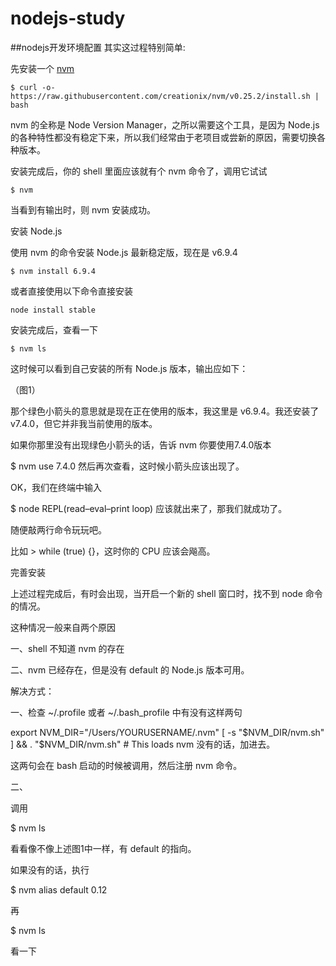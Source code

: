 # nodejs-study

##nodejs开发环境配置
其实这过程特别简单:

先安装一个 [nvm](https://github.com/creationix/nvm)
```
$ curl -o- https://raw.githubusercontent.com/creationix/nvm/v0.25.2/install.sh | bash
```
nvm 的全称是 Node Version Manager，之所以需要这个工具，是因为 Node.js 的各种特性都没有稳定下来，所以我们经常由于老项目或尝新的原因，需要切换各种版本。

安装完成后，你的 shell 里面应该就有个 nvm 命令了，调用它试试
```
$ nvm
```
当看到有输出时，则 nvm 安装成功。

安装 Node.js

使用 nvm 的命令安装 Node.js 最新稳定版，现在是 v6.9.4
```
$ nvm install 6.9.4
```
或者直接使用以下命令直接安装
```
node install stable
```

安装完成后，查看一下
```
$ nvm ls
```
这时候可以看到自己安装的所有 Node.js 版本，输出应如下：



（图1）

那个绿色小箭头的意思就是现在正在使用的版本，我这里是 v6.9.4。我还安装了 v7.4.0，但它并非我当前使用的版本。

如果你那里没有出现绿色小箭头的话，告诉 nvm 你要使用7.4.0版本

$ nvm use 7.4.0
然后再次查看，这时候小箭头应该出现了。

OK，我们在终端中输入

$ node
REPL(read–eval–print loop) 应该就出来了，那我们就成功了。

随便敲两行命令玩玩吧。

比如 > while (true) {}，这时你的 CPU 应该会飚高。

完善安装

上述过程完成后，有时会出现，当开启一个新的 shell 窗口时，找不到 node 命令的情况。

这种情况一般来自两个原因

一、shell 不知道 nvm 的存在

二、nvm 已经存在，但是没有 default 的 Node.js 版本可用。

解决方式：

一、检查 ~/.profile 或者 ~/.bash_profile 中有没有这样两句

export NVM_DIR="/Users/YOURUSERNAME/.nvm"
[ -s "$NVM_DIR/nvm.sh" ] && . "$NVM_DIR/nvm.sh"  # This loads nvm
没有的话，加进去。

这两句会在 bash 启动的时候被调用，然后注册 nvm 命令。

二、

调用

$ nvm ls

看看像不像上述图1中一样，有 default 的指向。

如果没有的话，执行

$ nvm alias default 0.12

再

$ nvm ls

看一下
